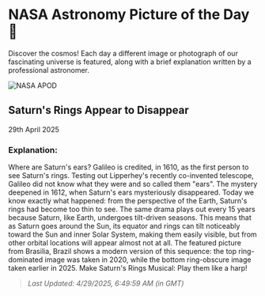 
  # NASA Astronomy Picture of the Day 🌌

  Discover the cosmos! Each day a different image or photograph of our fascinating universe is featured, along with a brief explanation written by a professional astronomer.

![NASA APOD](https://apod.nasa.gov/apod/image/2504/SaturnSeasons_Fontes_960.jpg)

## Saturn's Rings Appear to Disappear

29th April 2025

### Explanation: 

Where are Saturn's ears? Galileo is credited, in 1610, as the first person to see Saturn's rings. Testing out Lipperhey's recently co-invented telescope, Galileo did not know what they were and so called them "ears".  The mystery deepened in 1612, when Saturn's ears mysteriously disappeared. Today we know exactly what happened: from the perspective of the Earth, Saturn's rings had become too thin to see.  The same drama plays out every 15 years because Saturn, like Earth, undergoes tilt-driven seasons. This means that as Saturn goes around the Sun, its equator and rings can tilt noticeably toward the Sun and inner Solar System, making them easily visible, but from other orbital locations will appear almost not at all.  The featured picture from Brasilia, Brazil shows a modern version of this sequence: the top ring-dominated image was taken in 2020, while the bottom ring-obscure image taken earlier in 2025.   Make Saturn's Rings Musical: Play them like a harp!

> _Last Updated: 4/29/2025, 6:49:59 AM (in GMT)_
